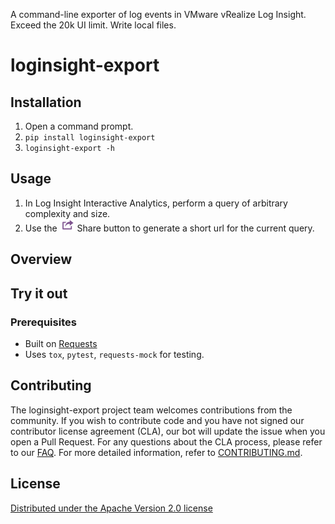 A command-line exporter of log events in VMware vRealize Log Insight. Exceed the 20k UI limit. Write local files.

# loginsight-export

## Installation
1. Open a command prompt.
2. `pip install loginsight-export`
3. `loginsight-export -h`

## Usage
1. In Log Insight Interactive Analytics, perform a query of arbitrary complexity and size.
2. Use the ![](exportshare.png) Share button to generate a short url for the current query.

## Overview

## Try it out

### Prerequisites

* Built on [Requests](http://python-requests.org/)
* Uses `tox`, `pytest`, `requests-mock` for testing.

## Contributing

The loginsight-export project team welcomes contributions from the community. If you wish to contribute code and you have not
signed our contributor license agreement (CLA), our bot will update the issue when you open a Pull Request. For any
questions about the CLA process, please refer to our [FAQ](https://cla.vmware.com/faq). For more detailed information,
refer to [CONTRIBUTING.md](CONTRIBUTING.md).

## License

[Distributed under the Apache Version 2.0 license](LICENSE.txt)

